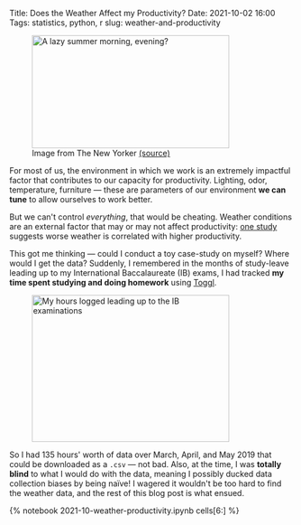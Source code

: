 Title: Does the Weather Affect my Productivity?
Date: 2021-10-02 16:00
Tags: statistics, python, r
slug: weather-and-productivity

<figure class="styled"><img class="styled" src="/images/lazy_summer.jpeg" width="350" height="200" title="A lazy summer morning, evening?" alt="A lazy summer morning, evening?"><figcaption>Image from The New Yorker <a href="https://www.newyorker.com/tech/annals-of-technology/why-summer-makes-us-lazy">(source)</a></figcaption></figure>

For most of us, the environment in which we work is an extremely impactful factor that contributes to our capacity for productivity. Lighting, odor, temperature, furniture — these are parameters of our environment **we can tune** to allow ourselves to work better.

But we can't control _everything_, that would be cheating. Weather conditions are an external factor that may or may not affect productivity: [one study](https://www.apa.org/pubs/journals/features/apl-a0035559.pdf) suggests worse weather is correlated with higher productivity.

This got me thinking — could I conduct a toy case-study on myself? Where would I get the data? Suddenly, I remembered in the months of study-leave leading up to my International Baccalaureate (IB) exams, I had tracked **my time spent studying and doing homework** using [Toggl](https://toggl.com/).

<figure class="styled"><img class="styled" src="/images/toggl-time.png" width="350" height="260" title="My hours logged leading up to the IB examinations" alt="My hours logged leading up to the IB examinations"></figure>

So I had 135 hours' worth of data over March, April, and May 2019 that could be downloaded as a `.csv` — not bad. Also, at the time, I was **totally blind** to what I would do with the data, meaning I possibly ducked data collection biases by being naïve! I wagered it wouldn't be too hard to find the weather data, and the rest of this blog post is what ensued.
<!-- PELICAN_END_SUMMARY -->

{% notebook 2021-10-weather-productivity.ipynb cells[6:] %}